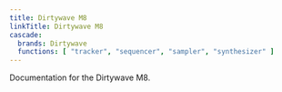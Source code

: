 ```yaml
---
title: Dirtywave M8
linkTitle: Dirtywave M8
cascade:
  brands: Dirtywave
  functions: [ "tracker", "sequencer", "sampler", "synthesizer" ]
--- 
```


Documentation for the Dirtywave M8.

